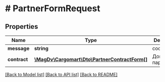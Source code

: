 # # PartnerFormRequest

## Properties

Name | Type | Description | Notes
------------ | ------------- | ------------- | -------------
**message** | **string** | сообщение | [optional]
**contract** | [**\MagDv\Cargomart\Dto\PartnerContractForm[]**](PartnerContractForm.md) | Договоры о партнерстве | [optional]

[[Back to Model list]](../../README.md#models) [[Back to API list]](../../README.md#endpoints) [[Back to README]](../../README.md)

